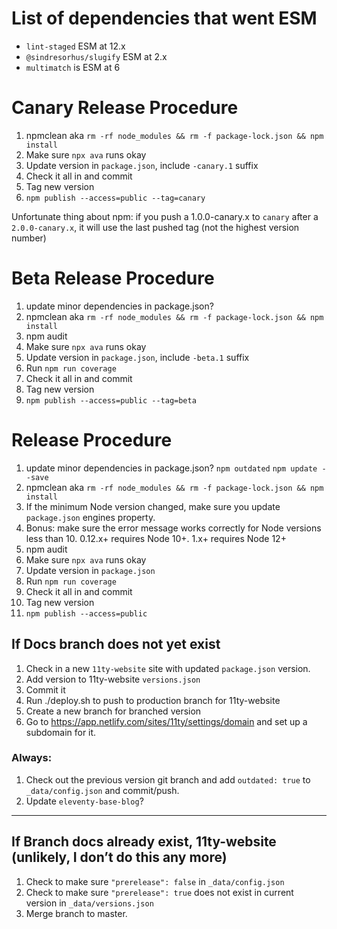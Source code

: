 # List of dependencies that went ESM

- `lint-staged` ESM at 12.x
- `@sindresorhus/slugify` ESM at 2.x
- `multimatch` is ESM at 6

# Canary Release Procedure

1. npmclean aka `rm -rf node_modules && rm -f package-lock.json && npm install`
1. Make sure `npx ava` runs okay
1. Update version in `package.json`, include `-canary.1` suffix
1. Check it all in and commit
1. Tag new version
1. `npm publish --access=public --tag=canary`

Unfortunate thing about npm: if you push a 1.0.0-canary.x to `canary` after a `2.0.0-canary.x`, it will use the last pushed tag (not the highest version number)

# Beta Release Procedure

1. update minor dependencies in package.json?
1. npmclean aka `rm -rf node_modules && rm -f package-lock.json && npm install`
1. npm audit
1. Make sure `npx ava` runs okay
1. Update version in `package.json`, include `-beta.1` suffix
1. Run `npm run coverage`
1. Check it all in and commit
1. Tag new version
1. `npm publish --access=public --tag=beta`

# Release Procedure

1. update minor dependencies in package.json? `npm outdated` `npm update --save`
1. npmclean aka `rm -rf node_modules && rm -f package-lock.json && npm install`
1. If the minimum Node version changed, make sure you update `package.json` engines property.
1. Bonus: make sure the error message works correctly for Node versions less than 10. 0.12.x+ requires Node 10+. 1.x+ requires Node 12+
1. npm audit
1. Make sure `npx ava` runs okay
1. Update version in `package.json`
1. Run `npm run coverage`
1. Check it all in and commit
1. Tag new version
1. `npm publish --access=public`

## If Docs branch does not yet exist

1. Check in a new `11ty-website` site with updated `package.json` version.
1. Add version to 11ty-website `versions.json`
1. Commit it
1. Run ./deploy.sh to push to production branch for 11ty-website
1. Create a new branch for branched version
1. Go to https://app.netlify.com/sites/11ty/settings/domain and set up a subdomain for it.

### Always:

1. Check out the previous version git branch and add `outdated: true` to `_data/config.json` and commit/push.
2. Update `eleventy-base-blog`?

---

## If Branch docs already exist, 11ty-website (unlikely, I don’t do this any more)

1. Check to make sure `"prerelease": false` in `_data/config.json`
2. Check to make sure `"prerelease": true` does not exist in current version in `_data/versions.json`
3. Merge branch to master.
